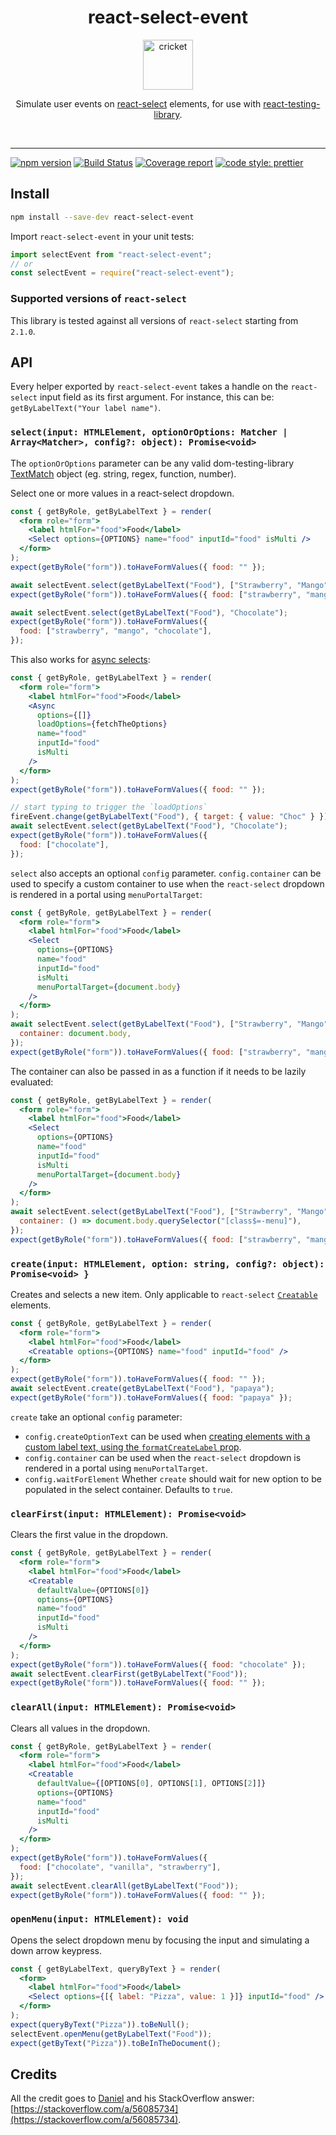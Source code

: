 <div align="center">
  <h1>react-select-event</h1>
  <a href="https://www.joypixels.com/emoji/1f997">
    <img height="80" width="80" alt="cricket" src="https://raw.githubusercontent.com/romgain/react-select-event/master/other/cricket.png" />
  </a>

  <p>Simulate user events on <a href="https://github.com/JedWatson/react-select">react-select</a> elements, for use with <a href="https://github.com/testing-library/react-testing-library">react-testing-library</a>.</p>

  <br />
</div>

<hr />

[![npm version](https://badge.fury.io/js/react-select-event.svg)](https://badge.fury.io/js/react-select-event)
[![Build Status](https://github.com/romgain/react-select-event/actions/workflows/ci.yml/badge.svg)](https://github.com/romgain/react-select-event/actions)
[![Coverage report](https://codecov.io/gh/romgain/react-select-event/branch/master/graph/badge.svg)](https://codecov.io/gh/romgain/react-select-event)
[![code style: prettier](https://img.shields.io/badge/code_style-prettier-ff69b4.svg)](https://github.com/prettier/prettier)

## Install

```bash
npm install --save-dev react-select-event
```

Import `react-select-event` in your unit tests:

```js
import selectEvent from "react-select-event";
// or
const selectEvent = require("react-select-event");
```

### Supported versions of `react-select`

This library is tested against all versions of `react-select` starting from `2.1.0`.

## API

Every helper exported by `react-select-event` takes a handle on the `react-select` input field as its first argument. For instance, this can be: `getByLabelText("Your label name")`.

### `select(input: HTMLElement, optionOrOptions: Matcher | Array<Matcher>, config?: object): Promise<void>`

The `optionOrOptions` parameter can be any valid dom-testing-library [TextMatch](https://testing-library.com/docs/queries/about#textmatch) object (eg. string, regex, function, number).

Select one or more values in a react-select dropdown.

```jsx
const { getByRole, getByLabelText } = render(
  <form role="form">
    <label htmlFor="food">Food</label>
    <Select options={OPTIONS} name="food" inputId="food" isMulti />
  </form>
);
expect(getByRole("form")).toHaveFormValues({ food: "" });

await selectEvent.select(getByLabelText("Food"), ["Strawberry", "Mango"]);
expect(getByRole("form")).toHaveFormValues({ food: ["strawberry", "mango"] });

await selectEvent.select(getByLabelText("Food"), "Chocolate");
expect(getByRole("form")).toHaveFormValues({
  food: ["strawberry", "mango", "chocolate"],
});
```

This also works for [async selects](https://react-select.com/async):

```jsx
const { getByRole, getByLabelText } = render(
  <form role="form">
    <label htmlFor="food">Food</label>
    <Async
      options={[]}
      loadOptions={fetchTheOptions}
      name="food"
      inputId="food"
      isMulti
    />
  </form>
);
expect(getByRole("form")).toHaveFormValues({ food: "" });

// start typing to trigger the `loadOptions`
fireEvent.change(getByLabelText("Food"), { target: { value: "Choc" } });
await selectEvent.select(getByLabelText("Food"), "Chocolate");
expect(getByRole("form")).toHaveFormValues({
  food: ["chocolate"],
});
```

`select` also accepts an optional `config` parameter.
`config.container` can be used to specify a custom container to use when the `react-select` dropdown is rendered
in a portal using `menuPortalTarget`:

```jsx
const { getByRole, getByLabelText } = render(
  <form role="form">
    <label htmlFor="food">Food</label>
    <Select
      options={OPTIONS}
      name="food"
      inputId="food"
      isMulti
      menuPortalTarget={document.body}
    />
  </form>
);
await selectEvent.select(getByLabelText("Food"), ["Strawberry", "Mango"], {
  container: document.body,
});
expect(getByRole("form")).toHaveFormValues({ food: ["strawberry", "mango"] });
```

The container can also be passed in as a function if it needs to be lazily evaluated:

```jsx
const { getByRole, getByLabelText } = render(
  <form role="form">
    <label htmlFor="food">Food</label>
    <Select
      options={OPTIONS}
      name="food"
      inputId="food"
      isMulti
      menuPortalTarget={document.body}
    />
  </form>
);
await selectEvent.select(getByLabelText("Food"), ["Strawberry", "Mango"], {
  container: () => document.body.querySelector("[class$=-menu]"),
});
expect(getByRole("form")).toHaveFormValues({ food: ["strawberry", "mango"] });
```

### `create(input: HTMLElement, option: string, config?: object): Promise<void> }`

Creates and selects a new item. Only applicable to `react-select` [`Creatable`](https://react-select.com/creatable) elements.

```jsx
const { getByRole, getByLabelText } = render(
  <form role="form">
    <label htmlFor="food">Food</label>
    <Creatable options={OPTIONS} name="food" inputId="food" />
  </form>
);
expect(getByRole("form")).toHaveFormValues({ food: "" });
await selectEvent.create(getByLabelText("Food"), "papaya");
expect(getByRole("form")).toHaveFormValues({ food: "papaya" });
```

`create` take an optional `config` parameter:

- `config.createOptionText` can be used when [creating elements with a custom label text, using the `formatCreateLabel` prop](https://react-select.com/props#creatable-props).
- `config.container` can be used when the `react-select` dropdown is rendered in a portal using `menuPortalTarget`.
- `config.waitForElement` Whether `create` should wait for new option to be populated in the select container. Defaults to `true`.

### `clearFirst(input: HTMLElement): Promise<void>`

Clears the first value in the dropdown.

```jsx
const { getByRole, getByLabelText } = render(
  <form role="form">
    <label htmlFor="food">Food</label>
    <Creatable
      defaultValue={OPTIONS[0]}
      options={OPTIONS}
      name="food"
      inputId="food"
      isMulti
    />
  </form>
);
expect(getByRole("form")).toHaveFormValues({ food: "chocolate" });
await selectEvent.clearFirst(getByLabelText("Food"));
expect(getByRole("form")).toHaveFormValues({ food: "" });
```

### `clearAll(input: HTMLElement): Promise<void>`

Clears all values in the dropdown.

```jsx
const { getByRole, getByLabelText } = render(
  <form role="form">
    <label htmlFor="food">Food</label>
    <Creatable
      defaultValue={[OPTIONS[0], OPTIONS[1], OPTIONS[2]]}
      options={OPTIONS}
      name="food"
      inputId="food"
      isMulti
    />
  </form>
);
expect(getByRole("form")).toHaveFormValues({
  food: ["chocolate", "vanilla", "strawberry"],
});
await selectEvent.clearAll(getByLabelText("Food"));
expect(getByRole("form")).toHaveFormValues({ food: "" });
```

### `openMenu(input: HTMLElement): void`

Opens the select dropdown menu by focusing the input and simulating a down arrow keypress.

```jsx
const { getByLabelText, queryByText } = render(
  <form>
    <label htmlFor="food">Food</label>
    <Select options={[{ label: "Pizza", value: 1 }]} inputId="food" />
  </form>
);
expect(queryByText("Pizza")).toBeNull();
selectEvent.openMenu(getByLabelText("Food"));
expect(getByText("Pizza")).toBeInTheDocument();
```

## Credits

All the credit goes to [Daniel](https://stackoverflow.com/users/164268/daniel) and his StackOverflow answer: [https://stackoverflow.com/a/56085734](https://stackoverflow.com/a/56085734).
